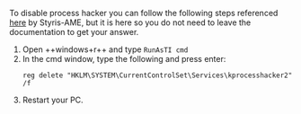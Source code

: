 To disable process hacker you can follow the following steps referenced [here](https://github.com/Atlas-OS/Atlas/issues/730#issuecomment-1522501012) by Styris-AME, but it is here so you do not need to leave the documentation to get your answer.

1. Open ++windows+r++ and type ``RunAsTI cmd``
2. In the cmd window, type the following and press enter:
    ```batch
    reg delete "HKLM\SYSTEM\CurrentControlSet\Services\kprocesshacker2" /f
    ```
3. Restart your PC.